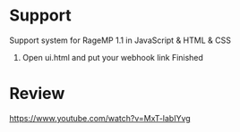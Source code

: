 # Support
Support system for RageMP 1.1 in JavaScript & HTML & CSS

1. Open ui.html and put your webhook link
Finished

# Review
https://www.youtube.com/watch?v=MxT-labIYvg 
